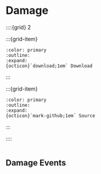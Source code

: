 # Damage

::::{grid} 2

:::{grid-item}
```{button-link} https://api.smithed.dev/download?pack=smithed:damage
:color: primary
:outline:
:expand:
{octicon}`download;1em` Download
```
:::

:::{grid-item}
```{button-link} https://github.com/Smithed-MC/Libraries/tree/main/smithed_libraries/packs/damage/
:color: primary
:outline:
:expand:
{octicon}`mark-github;1em` Source
```
:::

::::

```{include} damage/entity/apply.md
```

## Damage Events
```{include} damage/player/damage_events.md
```
